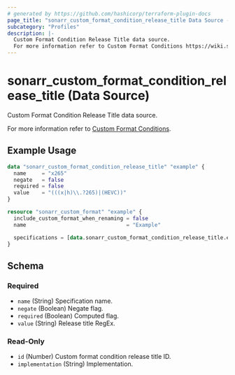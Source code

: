 ```yaml
---
# generated by https://github.com/hashicorp/terraform-plugin-docs
page_title: "sonarr_custom_format_condition_release_title Data Source - terraform-provider-sonarr"
subcategory: "Profiles"
description: |-
  Custom Format Condition Release Title data source.
  For more information refer to Custom Format Conditions https://wiki.servarr.com/sonarr/settings#conditions.
---
```


# sonarr_custom_format_condition_release_title (Data Source)

<!-- subcategory:Profiles --> Custom Format Condition Release Title data source.
For more information refer to [Custom Format Conditions](https://wiki.servarr.com/sonarr/settings#conditions).

## Example Usage

```terraform
data "sonarr_custom_format_condition_release_title" "example" {
  name     = "x265"
  negate   = false
  required = false
  value    = "(((x|h)\\.?265)|(HEVC))"
}

resource "sonarr_custom_format" "example" {
  include_custom_format_when_renaming = false
  name                                = "Example"

  specifications = [data.sonarr_custom_format_condition_release_title.example]
}
```

<!-- schema generated by tfplugindocs -->
## Schema

### Required

- `name` (String) Specification name.
- `negate` (Boolean) Negate flag.
- `required` (Boolean) Computed flag.
- `value` (String) Release title RegEx.

### Read-Only

- `id` (Number) Custom format condition release title ID.
- `implementation` (String) Implementation.


